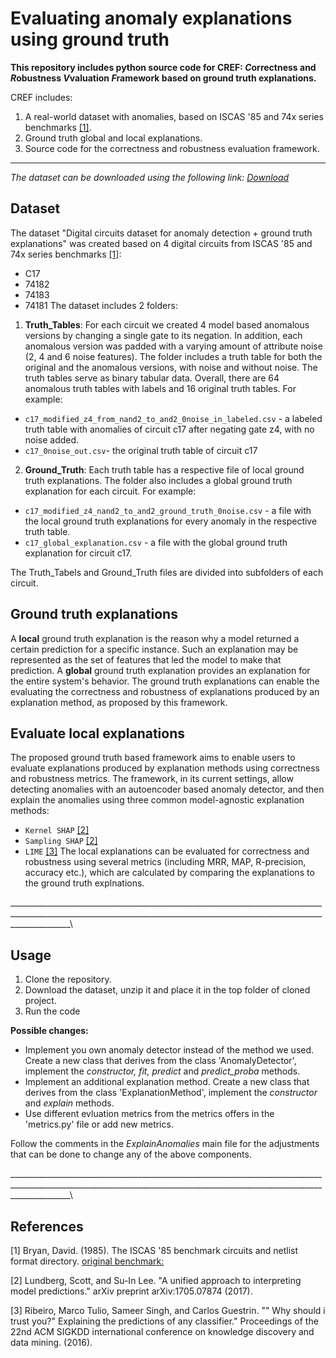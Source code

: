 # Evaluating anomaly explanations using ground truth

**This repository includes python source code for CREF: ***C***orrectness and ***R***obustness ***V***valuation ***F***ramework based on ground truth explanations.**

CREF includes:
1. A real-world dataset with anomalies, based on ISCAS '85 and 74x series benchmarks [[1]](#1).
2. Ground truth global and local explanations.
3. Source code for the correctness and robustness evaluation framework.

_____________________________________________________________________________________________________________________________________

*The dataset can be downloaded using the following link: [Download](https://doi.org/10.7910/DVN/W4FPPN)*


Dataset
-------
The dataset "Digital circuits dataset for anomaly detection + ground truth explanations" was created based on 4 digital circuits from ISCAS '85 and 74x series benchmarks [[1]](#1):
- C17
- 74182
- 74183
- 74181
The dataset includes 2 folders:
1. **Truth_Tables**: For each circuit we created 4 model based anomalous versions by changing a single gate to its negation. 
In addition, each anomalous version was padded with a varying amount of attribute noise (2, 4 and 6 noise features). 
The folder includes a truth table for both the original and the anomalous versions, with noise and without noise. The truth tables serve as binary tabular data.
Overall, there are 64 anomalous truth tables with labels and 16 original truth tables.
For example:
  * ```c17_modified_z4_from_nand2_to_and2_0noise_in_labeled.csv``` - a labeled truth table with anomalies of circuit c17 after negating gate z4, with no noise added.
  * ```c17_0noise_out.csv```- the original truth table of circuit c17

2. **Ground_Truth**: Each truth table has a respective file of local ground truth explanations. The folder also includes a global ground truth explanation for each circuit. 
For example:
  * ```c17_modified_z4_nand2_to_and2_ground_truth_0noise.csv``` - a file with the local ground truth explanations for every anomaly in the respective truth table.
  * ```c17_global_explanation.csv``` - a file with the global ground truth explanation for circuit c17.

The Truth_Tabels and Ground_Truth files are divided into subfolders of each circuit. 


Ground truth explanations
-------
A **local** ground truth explanation is the reason why a model returned a certain prediction for a specific instance. 
Such an explanation may be represented as the set of features that led the model to make that prediction. 
A **global** ground truth explanation provides an explanation for the entire system's behavior.
The ground truth explanations can enable the evaluating the correctness and robustness of explanations produced by an explanation method, as proposed by this framework.


Evaluate local explanations
------------
The proposed ground truth based framework aims to enable users to evaluate explanations produced by explanation methods using correctness and robustness metrics.
The framework, in its current settings, allow detecting anomalies with an autoencoder based anomaly detector, and then explain the anomalies using three common model-agnostic explanation methods:
  * ```Kernel SHAP``` [[2]](#2)
  * ```Sampling SHAP``` [[2]](#2)
  * ```LIME``` [[3]](#3)
The local explanations can be evaluated for correctness and robustness using several metrics (including MRR, MAP, R-precision, accuracy etc.), which are calculated by comparing the explanations to the ground truth explnations.

___________________________________________________________________________________________________________________________________________________________________________\

Usage
------------------
1. Clone the repository.
2. Download the dataset, unzip it and place it in the top folder of cloned project.
3. Run the code

**Possible changes:**
- Implement you own anomaly detector instead of the method we used. Create a new class that derives from the class 'AnomalyDetector', implement the *constructor, fit, predict* and *predict_proba* methods.
- Implement an additional explanation method. Create a new class that derives from the class 'ExplanationMethod', implement the *constructor* and *explain* methods.
- Use different evluation metrics from the metrics offers in the 'metrics.py' file or add new metrics.

Follow the comments in the *ExplainAnomalies* main file for the adjustments that can be done to change any of the above components.

___________________________________________________________________________________________________________________________________________________________________________\

## References
<a id="1">[1]</a> 
Bryan, David. (1985). 
The ISCAS '85 benchmark circuits and netlist format directory.
[original benchmark:](https://people.engr.ncsu.edu/brglez/CBL/benchmarks/ISCAS85)

<a id="2">[2]</a> 
Lundberg, Scott, and Su-In Lee. "A unified approach to interpreting model predictions." arXiv preprint arXiv:1705.07874 (2017).

<a id="3">[3]</a> 
Ribeiro, Marco Tulio, Sameer Singh, and Carlos Guestrin. "" Why should i trust you?" Explaining the predictions of any classifier." Proceedings of the 22nd ACM SIGKDD international conference on knowledge discovery and data mining. (2016).
